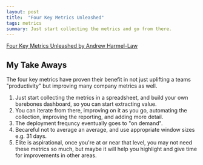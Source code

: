 ```yaml
---
layout: post
title:  "Four Key Metrics Unleashed"
tags: metrics
summary: Just start collecting the metrics and go from there.
---
```


[Four Key Metrics Unleashed by Andrew Harmel-Law](https://www.youtube.com/watch?v=bf1-B7a_QEs)

## My Take Aways

The four key metrics have proven their benefit in not just uplifting a teams "productivity" but improving many company metrics as well.

1. Just start collecting the metrics in a spreadsheet, and build your own barebones dashboard, so you can start extracting value.
2. You can iterate from there, improving on it as you go, automating the collection, improving the reporting, and adding more detail.
3. The deployment frequncy eventually goes to "on demand".
4. Becareful not to average an average, and use appropriate window sizes e.g. 31 days.
5. Elite is aspirational, once you're at or near that level, you may not need these metrics so much, but maybe it will help you highlight and give time for improvements in other areas.
